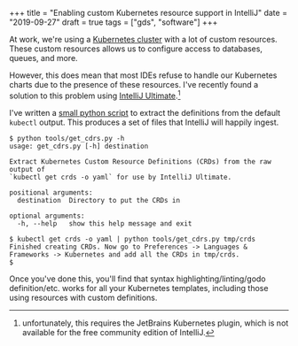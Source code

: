 +++
title = "Enabling custom Kubernetes resource support in IntelliJ"
date = "2019-09-27"
draft = true
tags = ["gds", "software"]
+++

At work, we're using a [Kubernetes cluster](https://github.com/alphagov/gsp/) with a lot of custom resources. These custom resources allows us to configure access to databases, queues, and more.

However, this does mean that most IDEs refuse to handle our Kubernetes charts due to the presence of these resources. I've recently found a solution to this problem using [IntelliJ Ultimate](https://www.jetbrains.com/idea/).[^1]

[^1]: unfortunately, this requires the JetBrains Kubernetes plugin, which is not available for the free community edition of IntelliJ.

I've written a [small python script](https://gist.github.com/bjgill/dad40bbec2263f8a96b083b1b3fa6e18) to extract the definitions from the default `kubectl` output. This produces a set of files that IntelliJ will happily ingest.

```
$ python tools/get_cdrs.py -h
usage: get_cdrs.py [-h] destination

Extract Kubernetes Custom Resource Definitions (CRDs) from the raw output of
`kubectl get crds -o yaml` for use by IntelliJ Ultimate.

positional arguments:
  destination  Directory to put the CRDs in

optional arguments:
  -h, --help   show this help message and exit

$ kubectl get crds -o yaml | python tools/get_cdrs.py tmp/crds
Finished creating CRDs. Now go to Preferences -> Languages & Frameworks -> Kubernetes and add all the CRDs in tmp/crds.
$
```

Once you've done this, you'll find that syntax highlighting/linting/godo definition/etc. works for all your Kubernetes templates, including those using resources with custom definitions.
